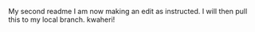 My second readme
I am now making an edit as instructed.
I will then pull this to my local branch.
kwaheri!
